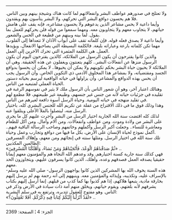 ------------------------------------------------------------------------

ولا تعتلج في صدورهم عواطف البشر وانفعالاتهم لما كانت هناك وشيجة بينهم
وبين الناس. فلا هم يحسون دوافع البشر التي تحركهم، ولا البشر يتأسون بهم
ويقتدون.  
وأيما داعية لا يحس مشاعر الذين يدعوهم ولا يحسون مشاعره، فإنه يقف على
هامش حياتهم، لا يتجاوب معهم ولا يتجاوبون معه. ومهما سمعوا من قوله فلن
يحركهم للعمل بما يقول. لما بينه وبينهم من قطيعة في الحس والشعور.  
وأيما داعية لا يصدق فعله قوله. فإن كلماته تقف على أبواب الآذان لا
تتعداها إلى القلوب. مهما تكن كلماته بارعة وعباراته بليغة. فالكلمة
البسيطة التي يصاحبها الانفعال، ويؤيدها العمل. هي الكلمة المثمرة التي
تحرك الآخرين إلى العمل.  
والذين كانوا يقترحون أن يكون الرسول من الملائكة، كالذين يقترحون اليوم أن
يكون الرسول منزها عن انفعالات البشر.. كلهم يتعنتون ويغفلون عن هذه
الحقيقة. وهي أن الملائكة لا يحيون حياة البشر بحكم تكوينهم ولا يمكن أن
يحيوها.. لا يمكن أن يحسوا بدوافع الجسد ومقتضياته، ولا بمشاعر هذا المخلوق
الآدمي ذي التكوين الخاص. وأن الرسول يجب أن يحس بهذه الدوافع والمشاعر،
وأن يزاولها في حياته الواقعية ليرسم بحياته دستور الحياة العملي لمتبعيه
من الناس.  
وهنالك اعتبار آخر، وهو أن شعور الناس بأن الرسول ملك لا يثير في نفوسهم
الرغبة في تقليده في جزئيات حياته لأنه من جنس غير جنسهم، وطبيعة غير
طبيعتهم، فلا مطمع لهم في تقليد منهجه في حياته اليومية. وحياة الرسل أسوة
دافعة لغيرهم من الناس.  
وهذا وذلك فوق ما في ذلك الاقتراح من غفلة عن تكريم الله للجنس البشري كله،
باختيار الرسل منه، ليتصلوا بالملأ الأعلى ويتلقوا عنه.  
لذلك كله اقتضت سنة الله الجارية اختيار الرسل من البشر وأجرت عليهم كل ما
يجري على البشر من ولادة وموت. ومن عواطف وانفعالات. ومن آلام وآمال. ومن
أكل للطعام ومعاشرة للنساء.. وجعلت أكبر الرسل وأكملهم وخاتمهم وصاحب
الرسالة الباقية فيهم.. أكمل نموذج لحياة الإنسان على الأرض، بكل ما فيها
من دوافع وتجارب وعمل وحياة.  
تلك سنة الله في اختيار الرسل. ومثلها سنته في إنجائهم ومن معهم، وإهلاك
المسرفين الظالمين المكذبين:  
«ثُمَّ صَدَقْناهُمُ الْوَعْدَ، فَأَنْجَيْناهُمْ وَمَنْ نَشاءُ، وَأَهْلَكْنَا الْمُسْرِفِينَ» ..  
فهي كذلك سنة جارية كسنة اختيارهم. وقد وعدهم الله النجاة هم والمؤمنون
معهم إيمانا حقيقيا يصدقه العمل فصدقهم وعده، وأهلك، الذين كانوا يسرفون
عليهم، ويتجاوزون الحد معهم.  
هذه السنة يخوف الله بها المشركين الذين كانوا يواجهون الرسول- صلى الله
عليه وسلم- بالإسراف عليه، وتكذيبه، وإيذائه والمؤمنين معه. وينبههم إلى
أنه رحمة بهم لم يرسل إليهم بخارقة مادية، يتبعها هلاكهم، إذا هم كذبوا بها
كما كذب من قبلهم. إنما أرسل إليهم بكتاب يشرفهم لأنه بلغتهم، ويقوم
حياتهم، ويخلق منهم أمة ذات سيادة في الأرض وذكر في الناس. وهو مفتوح
للعقول تتدبره، وترتفع به في سلم البشرية:  
«لَقَدْ أَنْزَلْنا إِلَيْكُمْ كِتاباً فِيهِ ذِكْرُكُمْ. أَفَلا تَعْقِلُونَ؟» ..

------------------------------------------------------------------------

الجزء: 4 ¦ الصفحة: 2369
